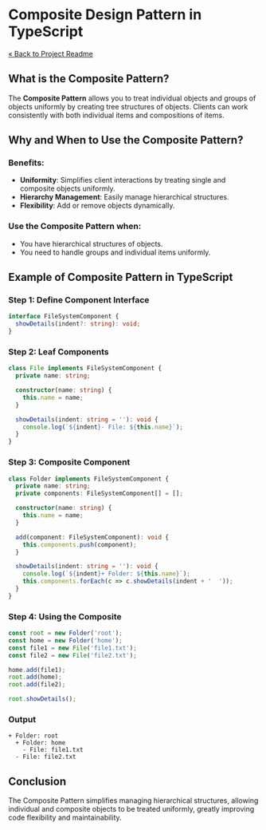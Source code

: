 # Composite Design Pattern in TypeScript

[« Back to Project Readme](https://github.com/adamrichardturner/design-patterns/blob/main/README.md)

## What is the Composite Pattern?

The **Composite Pattern** allows you to treat individual objects and groups of objects uniformly by creating tree structures of objects. Clients can work consistently with both individual items and compositions of items.

## Why and When to Use the Composite Pattern?

### Benefits:
- **Uniformity**: Simplifies client interactions by treating single and composite objects uniformly.
- **Hierarchy Management**: Easily manage hierarchical structures.
- **Flexibility**: Add or remove objects dynamically.

### Use the Composite Pattern when:
- You have hierarchical structures of objects.
- You need to handle groups and individual items uniformly.

## Example of Composite Pattern in TypeScript

### Step 1: Define Component Interface

```typescript
interface FileSystemComponent {
  showDetails(indent?: string): void;
}
```

### Step 2: Leaf Components

```typescript
class File implements FileSystemComponent {
  private name: string;

  constructor(name: string) {
    this.name = name;
  }

  showDetails(indent: string = ''): void {
    console.log(`${indent}- File: ${this.name}`);
  }
}
```

### Step 3: Composite Component

```typescript
class Folder implements FileSystemComponent {
  private name: string;
  private components: FileSystemComponent[] = [];

  constructor(name: string) {
    this.name = name;
  }

  add(component: FileSystemComponent): void {
    this.components.push(component);
  }

  showDetails(indent: string = ''): void {
    console.log(`${indent}+ Folder: ${this.name}`);
    this.components.forEach(c => c.showDetails(indent + '  '));
  }
}
```

### Step 4: Using the Composite

```typescript
const root = new Folder('root');
const home = new Folder('home');
const file1 = new File('file1.txt');
const file2 = new File('file2.txt');

home.add(file1);
root.add(home);
root.add(file2);

root.showDetails();
```

### Output
```
+ Folder: root
  + Folder: home
    - File: file1.txt
  - File: file2.txt
```

## Conclusion

The Composite Pattern simplifies managing hierarchical structures, allowing individual and composite objects to be treated uniformly, greatly improving code flexibility and maintainability.